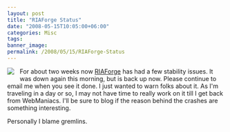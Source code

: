 ```yaml
---
layout: post
title: "RIAForge Status"
date: "2008-05-15T10:05:00+06:00"
categories: Misc 
tags: 
banner_image: 
permalink: /2008/05/15/RIAForge-Status
---
```


<img src="https://static.raymondcamden.com/images/cfjedi/gremlins.jpg" align="left" style="padding-right:10px;padding-bottom:10px"> For about two weeks now <a href="http://www.riaforge.org">RIAForge</a> has had a few stability issues. It was down again this morning, but is back up now. Please continue to email me when you see it done. I just wanted to warn folks about it. As I'm traveling in a day or so, I may not have time to really work on it till I get back from WebManiacs. I'll be sure to blog if the reason behind the crashes are something interesting.

Personally I blame gremlins.

<br clear="left">